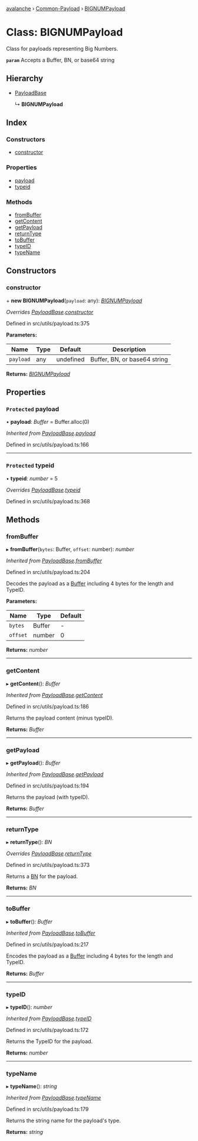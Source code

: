[avalanche](../README.md) › [Common-Payload](../modules/common_payload.md) › [BIGNUMPayload](common_payload.bignumpayload.md)

# Class: BIGNUMPayload

Class for payloads representing Big Numbers.

**`param`** Accepts a Buffer, BN, or base64 string

## Hierarchy

* [PayloadBase](common_payload.payloadbase.md)

  ↳ **BIGNUMPayload**

## Index

### Constructors

* [constructor](common_payload.bignumpayload.md#constructor)

### Properties

* [payload](common_payload.bignumpayload.md#protected-payload)
* [typeid](common_payload.bignumpayload.md#protected-typeid)

### Methods

* [fromBuffer](common_payload.bignumpayload.md#frombuffer)
* [getContent](common_payload.bignumpayload.md#getcontent)
* [getPayload](common_payload.bignumpayload.md#getpayload)
* [returnType](common_payload.bignumpayload.md#returntype)
* [toBuffer](common_payload.bignumpayload.md#tobuffer)
* [typeID](common_payload.bignumpayload.md#typeid)
* [typeName](common_payload.bignumpayload.md#typename)

## Constructors

###  constructor

\+ **new BIGNUMPayload**(`payload`: any): *[BIGNUMPayload](common_payload.bignumpayload.md)*

*Overrides [PayloadBase](common_payload.payloadbase.md).[constructor](common_payload.payloadbase.md#constructor)*

Defined in src/utils/payload.ts:375

**Parameters:**

Name | Type | Default | Description |
------ | ------ | ------ | ------ |
`payload` | any | undefined | Buffer, BN, or base64 string  |

**Returns:** *[BIGNUMPayload](common_payload.bignumpayload.md)*

## Properties

### `Protected` payload

• **payload**: *Buffer* = Buffer.alloc(0)

*Inherited from [PayloadBase](common_payload.payloadbase.md).[payload](common_payload.payloadbase.md#protected-payload)*

Defined in src/utils/payload.ts:166

___

### `Protected` typeid

• **typeid**: *number* = 5

*Overrides [PayloadBase](common_payload.payloadbase.md).[typeid](common_payload.payloadbase.md#protected-typeid)*

Defined in src/utils/payload.ts:368

## Methods

###  fromBuffer

▸ **fromBuffer**(`bytes`: Buffer, `offset`: number): *number*

*Inherited from [PayloadBase](common_payload.payloadbase.md).[fromBuffer](common_payload.payloadbase.md#frombuffer)*

Defined in src/utils/payload.ts:204

Decodes the payload as a [Buffer](https://github.com/feross/buffer) including 4 bytes for the length and TypeID.

**Parameters:**

Name | Type | Default |
------ | ------ | ------ |
`bytes` | Buffer | - |
`offset` | number | 0 |

**Returns:** *number*

___

###  getContent

▸ **getContent**(): *Buffer*

*Inherited from [PayloadBase](common_payload.payloadbase.md).[getContent](common_payload.payloadbase.md#getcontent)*

Defined in src/utils/payload.ts:186

Returns the payload content (minus typeID).

**Returns:** *Buffer*

___

###  getPayload

▸ **getPayload**(): *Buffer*

*Inherited from [PayloadBase](common_payload.payloadbase.md).[getPayload](common_payload.payloadbase.md#getpayload)*

Defined in src/utils/payload.ts:194

Returns the payload (with typeID).

**Returns:** *Buffer*

___

###  returnType

▸ **returnType**(): *BN*

*Overrides [PayloadBase](common_payload.payloadbase.md).[returnType](common_payload.payloadbase.md#abstract-returntype)*

Defined in src/utils/payload.ts:373

Returns a [BN](https://github.com/indutny/bn.js/) for the payload.

**Returns:** *BN*

___

###  toBuffer

▸ **toBuffer**(): *Buffer*

*Inherited from [PayloadBase](common_payload.payloadbase.md).[toBuffer](common_payload.payloadbase.md#tobuffer)*

Defined in src/utils/payload.ts:217

Encodes the payload as a [Buffer](https://github.com/feross/buffer) including 4 bytes for the length and TypeID.

**Returns:** *Buffer*

___

###  typeID

▸ **typeID**(): *number*

*Inherited from [PayloadBase](common_payload.payloadbase.md).[typeID](common_payload.payloadbase.md#typeid)*

Defined in src/utils/payload.ts:172

Returns the TypeID for the payload.

**Returns:** *number*

___

###  typeName

▸ **typeName**(): *string*

*Inherited from [PayloadBase](common_payload.payloadbase.md).[typeName](common_payload.payloadbase.md#typename)*

Defined in src/utils/payload.ts:179

Returns the string name for the payload's type.

**Returns:** *string*
